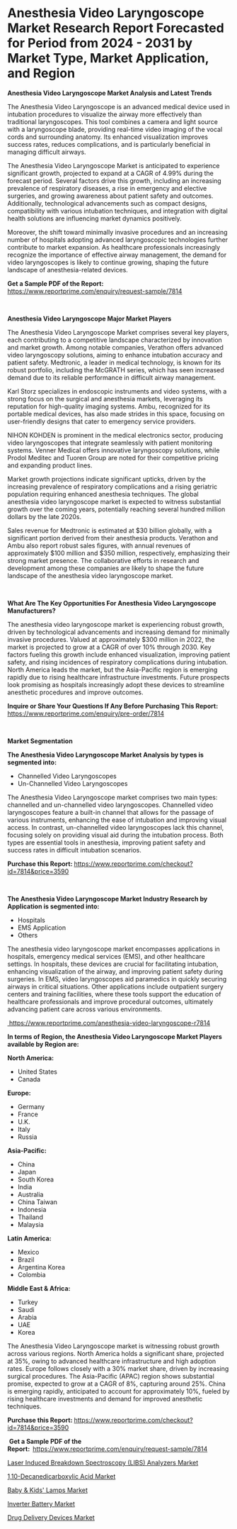 <p><h1>Anesthesia Video Laryngoscope Market Research Report Forecasted for Period from 2024 -  2031 by Market Type, Market Application, and Region</h1></p><p><strong>Anesthesia Video Laryngoscope Market Analysis and Latest Trends</strong></p>
<p><p>The Anesthesia Video Laryngoscope is an advanced medical device used in intubation procedures to visualize the airway more effectively than traditional laryngoscopes. This tool combines a camera and light source with a laryngoscope blade, providing real-time video imaging of the vocal cords and surrounding anatomy. Its enhanced visualization improves success rates, reduces complications, and is particularly beneficial in managing difficult airways.</p><p>The Anesthesia Video Laryngoscope Market is anticipated to experience significant growth, projected to expand at a CAGR of 4.99% during the forecast period. Several factors drive this growth, including an increasing prevalence of respiratory diseases, a rise in emergency and elective surgeries, and growing awareness about patient safety and outcomes. Additionally, technological advancements such as compact designs, compatibility with various intubation techniques, and integration with digital health solutions are influencing market dynamics positively. </p><p>Moreover, the shift toward minimally invasive procedures and an increasing number of hospitals adopting advanced laryngoscopic technologies further contribute to market expansion. As healthcare professionals increasingly recognize the importance of effective airway management, the demand for video laryngoscopes is likely to continue growing, shaping the future landscape of anesthesia-related devices.</p></p>
<p><strong>Get a Sample PDF of the Report:&nbsp;</strong> <a href="https://www.reportprime.com/enquiry/request-sample/7814">https://www.reportprime.com/enquiry/request-sample/7814</a></p>
<p>&nbsp;</p>
<p><strong>Anesthesia Video Laryngoscope Major Market Players</strong></p>
<p><p>The Anesthesia Video Laryngoscope Market comprises several key players, each contributing to a competitive landscape characterized by innovation and market growth. Among notable companies, Verathon offers advanced video laryngoscopy solutions, aiming to enhance intubation accuracy and patient safety. Medtronic, a leader in medical technology, is known for its robust portfolio, including the McGRATH series, which has seen increased demand due to its reliable performance in difficult airway management.</p><p>Karl Storz specializes in endoscopic instruments and video systems, with a strong focus on the surgical and anesthesia markets, leveraging its reputation for high-quality imaging systems. Ambu, recognized for its portable medical devices, has also made strides in this space, focusing on user-friendly designs that cater to emergency service providers.</p><p>NIHON KOHDEN is prominent in the medical electronics sector, producing video laryngoscopes that integrate seamlessly with patient monitoring systems. Venner Medical offers innovative laryngoscopy solutions, while Prodol Meditec and Tuoren Group are noted for their competitive pricing and expanding product lines.</p><p>Market growth projections indicate significant upticks, driven by the increasing prevalence of respiratory complications and a rising geriatric population requiring enhanced anesthesia techniques. The global anesthesia video laryngoscope market is expected to witness substantial growth over the coming years, potentially reaching several hundred million dollars by the late 2020s.</p><p>Sales revenue for Medtronic is estimated at $30 billion globally, with a significant portion derived from their anesthesia products. Verathon and Ambu also report robust sales figures, with annual revenues of approximately $100 million and $350 million, respectively, emphasizing their strong market presence. The collaborative efforts in research and development among these companies are likely to shape the future landscape of the anesthesia video laryngoscope market.</p></p>
<p>&nbsp;</p>
<p><strong>What Are The Key Opportunities For Anesthesia Video Laryngoscope Manufacturers?</strong></p>
<p><p>The anesthesia video laryngoscope market is experiencing robust growth, driven by technological advancements and increasing demand for minimally invasive procedures. Valued at approximately $300 million in 2022, the market is projected to grow at a CAGR of over 10% through 2030. Key factors fueling this growth include enhanced visualization, improving patient safety, and rising incidences of respiratory complications during intubation. North America leads the market, but the Asia-Pacific region is emerging rapidly due to rising healthcare infrastructure investments. Future prospects look promising as hospitals increasingly adopt these devices to streamline anesthetic procedures and improve outcomes.</p></p>
<p><strong>Inquire or Share Your Questions If Any Before Purchasing This Report:</strong> <a href="https://www.reportprime.com/enquiry/pre-order/7814">https://www.reportprime.com/enquiry/pre-order/7814</a></p>
<p>&nbsp;</p>
<p><strong>Market Segmentation</strong></p>
<p><strong>The Anesthesia Video Laryngoscope Market Analysis by types is segmented into:</strong></p>
<p><ul><li>Channelled Video Laryngoscopes</li><li>Un-Channelled Video Laryngoscopes</li></ul></p>
<p><p>The Anesthesia Video Laryngoscope market comprises two main types: channelled and un-channelled video laryngoscopes. Channelled video laryngoscopes feature a built-in channel that allows for the passage of various instruments, enhancing the ease of intubation and improving visual access. In contrast, un-channelled video laryngoscopes lack this channel, focusing solely on providing visual aid during the intubation process. Both types are essential tools in anesthesia, improving patient safety and success rates in difficult intubation scenarios.</p></p>
<p><strong>Purchase this Report:&nbsp;</strong><a href="https://www.reportprime.com/checkout?id=7814&price=3590">https://www.reportprime.com/checkout?id=7814&price=3590</a></p>
<p>&nbsp;</p>
<p><strong>The Anesthesia Video Laryngoscope Market Industry Research by Application is segmented into:</strong></p>
<p><ul><li>Hospitals</li><li>EMS Application</li><li>Others</li></ul></p>
<p><p>The anesthesia video laryngoscope market encompasses applications in hospitals, emergency medical services (EMS), and other healthcare settings. In hospitals, these devices are crucial for facilitating intubation, enhancing visualization of the airway, and improving patient safety during surgeries. In EMS, video laryngoscopes aid paramedics in quickly securing airways in critical situations. Other applications include outpatient surgery centers and training facilities, where these tools support the education of healthcare professionals and improve procedural outcomes, ultimately advancing patient care across various environments.</p></p>
<p><a href="https://www.reportprime.com/anesthesia-video-laryngoscope-r7814">&nbsp;https://www.reportprime.com/anesthesia-video-laryngoscope-r7814</a></p>
<p><strong>In terms of Region, the Anesthesia Video Laryngoscope Market Players available by Region are:</strong></p>
<p>
    <p> <strong> North America: </strong>
        <ul>
            <li>United States</li>
            <li>Canada</li>
        </ul>
        </p> 
    <p> <strong> Europe: </strong>
        <ul>
            <li>Germany</li>
            <li>France</li>
            <li>U.K.</li>
            <li>Italy</li>
            <li>Russia</li>
        </ul>
        </p> 
    <p> <strong> Asia-Pacific: </strong>
        <ul>
            <li>China</li>
            <li>Japan</li>
            <li>South Korea</li>
            <li>India</li>
            <li>Australia</li>
            <li>China Taiwan</li>
            <li>Indonesia</li>
            <li>Thailand</li>
            <li>Malaysia</li>
        </ul>
        </p> 
    <p> <strong> Latin America: </strong>
        <ul>
            <li>Mexico</li>
            <li>Brazil</li>
            <li>Argentina Korea</li>
            <li>Colombia</li>
        </ul>
        </p> 
    <p> <strong> Middle East & Africa: </strong>
        <ul>
            <li>Turkey</li>
            <li>Saudi</li>
            <li>Arabia</li>
            <li>UAE</li>
            <li>Korea</li>
        </ul>
    </p>
    </p>
<p><p>The Anesthesia Video Laryngoscope market is witnessing robust growth across various regions. North America holds a significant share, projected at 35%, owing to advanced healthcare infrastructure and high adoption rates. Europe follows closely with a 30% market share, driven by increasing surgical procedures. The Asia-Pacific (APAC) region shows substantial promise, expected to grow at a CAGR of 8%, capturing around 25%. China is emerging rapidly, anticipated to account for approximately 10%, fueled by rising healthcare investments and demand for improved anesthetic techniques.</p></p>
<p><strong>Purchase this Report: </strong><a href="https://www.reportprime.com/checkout?id=7814&price=3590">https://www.reportprime.com/checkout?id=7814&price=3590</a></p>
<p>&nbsp;<strong>Get a Sample PDF of the Report:&nbsp;&nbsp;</strong><a href="https://www.reportprime.com/enquiry/request-sample/7814">https://www.reportprime.com/enquiry/request-sample/7814</a></p>
<p><strong></strong></p>
<p><p><a href="https://medium.com/@lawrencekelley6262/laser-induced-breakdown-spectroscopy-libs-analyzers-market-size-share-growth-and-market-fc114aa356b3">Laser Induced Breakdown Spectroscopy (LIBS) Analyzers Market</a></p><p><a href="https://issuu.com/reportprime-2/docs/110-decanedicarboxylic-acid-market-_548e74e499d7c4">1,10-Decanedicarboxylic Acid Market</a></p><p><a href="https://issuu.com/reportprime-2/docs/baby-kids-lamps-market-size-2030.pp_2c06e1c5a4352b">Baby & Kids' Lamps Market</a></p><p><a href="https://www.linkedin.com/pulse/market-forecast-global-inverter-battery-trends-impact-analysis-maqae?trackingId=S8%2FwgG3xSM2OlSUaIWwXiw%3D%3D">Inverter Battery Market</a></p><p><a href="https://github.com/julyju69/Market-Research-Report-List-5/blob/main/drug-delivery-devices-market.md">Drug Delivery Devices Market</a></p></p>
